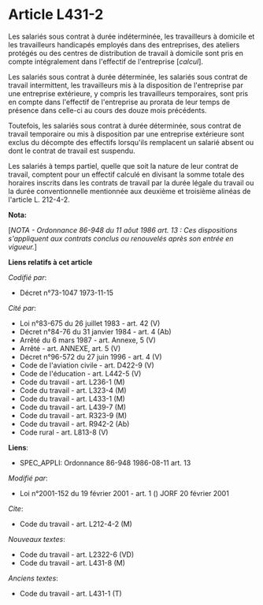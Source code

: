 # Article L431-2

Les salariés sous contrat à durée indéterminée, les travailleurs à domicile et les travailleurs handicapés employés dans des
entreprises, des ateliers protégés ou des centres de distribution de travail à domicile sont pris en compte intégralement
dans l'effectif de l'entreprise [*calcul*].

Les salariés sous contrat à durée déterminée, les salariés sous contrat de travail intermittent, les travailleurs mis à la
disposition de l'entreprise par une entreprise extérieure, y compris les travailleurs temporaires, sont pris en compte dans
l'effectif de l'entreprise au prorata de leur temps de présence dans celle-ci au cours des douze mois précédents.

Toutefois, les salariés sous contrat à durée déterminée, sous contrat de travail temporaire ou mis à disposition par une
entreprise extérieure sont exclus du décompte des effectifs lorsqu'ils remplacent un salarié absent ou dont le contrat de
travail est suspendu.

Les salariés à temps partiel, quelle que soit la nature de leur contrat de travail, comptent pour un effectif calculé en
divisant la somme totale des horaires inscrits dans les contrats de travail par la durée légale du travail ou la durée
conventionnelle mentionnée aux deuxième et troisième alinéas de l'article L. 212-4-2.

**Nota:**

[*NOTA - Ordonnance 86-948 du 11 aôut 1986 art. 13 : Ces dispositions s'appliquent aux contrats conclus ou renouvelés après
son entrée en vigueur.*]

**Liens relatifs à cet article**

_Codifié par_:

  - Décret n°73-1047 1973-11-15

_Cité par_:

  - Loi n°83-675 du 26 juillet 1983 - art. 42 (V)
  - Décret n°84-76 du 31 janvier 1984 - art. 4 (Ab)
  - Arrêté du 6 mars 1987 - art. Annexe, 5 (V)
  - Arrêté - art. ANNEXE, art. 5 (V)
  - Décret n°96-572 du 27 juin 1996 - art. 4 (V)
  - Code de l'aviation civile - art. D422-9 (V)
  - Code de l'éducation - art. L442-5 (V)
  - Code du travail - art. L236-1 (M)
  - Code du travail - art. L323-4 (M)
  - Code du travail - art. L433-1 (M)
  - Code du travail - art. L439-7 (M)
  - Code du travail - art. R323-9 (M)
  - Code du travail - art. R942-2 (Ab)
  - Code rural - art. L813-8 (V)

**Liens**:

  - SPEC_APPLI: Ordonnance 86-948 1986-08-11 art. 13

_Modifié par_:

  - Loi n°2001-152 du 19 février 2001 - art. 1 () JORF 20 février 2001

_Cite_:

  - Code du travail - art. L212-4-2 (M)

_Nouveaux textes_:

  - Code du travail - art. L2322-6 (VD)
  - Code du travail - art. L431-8 (M)

_Anciens textes_:

  - Code du travail - art. L431-1 (T)
